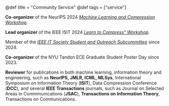 @def title = "Community Service"
@def tags = ["service"]


**Co-organizer** of the NeurIPS 2024 [*Machine Learning and Compression Workshop*](https://neuralcompression.github.io/workshop24).

**Lead organizer** of the IEEE ISIT 2024 [*Learn to Compress" Workshop*](https://learn-to-compress-workshop-isit.github.io/).

Member of the [*IEEE IT Society Student and Outreach Subcommittee*](https://www.itsoc.org/people/committees/student) since 2024. 

**Co-organizer** of the NYU Tandon ECE Graduate Student Poster Day since 2023.

**Reviewer** for publications in both machine learning, information theory and engineering, such as **NeurIPS, JMLR, ICML, MLSys**, International Symposium on Information Theory (**ISIT**), Data Compression Conference (**DCC**), and several **IEEE Transactions** journals, such as Journal on Selected Areas in Commmunications (**JSAC**), **Transactions on Information Theory**, Transactions on Communications.
